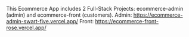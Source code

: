 This Ecommerce App includes 2 Full-Stack Projects: ecommerce-admin (admin) and ecommerce-front (customers). 
Admin: https://ecommerce-admin-swart-five.vercel.app/
Front: https://ecommerce-front-rose.vercel.app/
